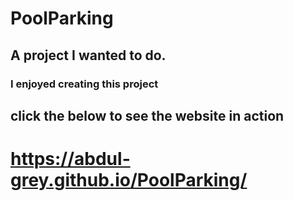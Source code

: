 # PoolParking
## A project I wanted to do.

### I enjoyed creating this project

## click the below to see the website in action


# https://abdul-grey.github.io/PoolParking/
